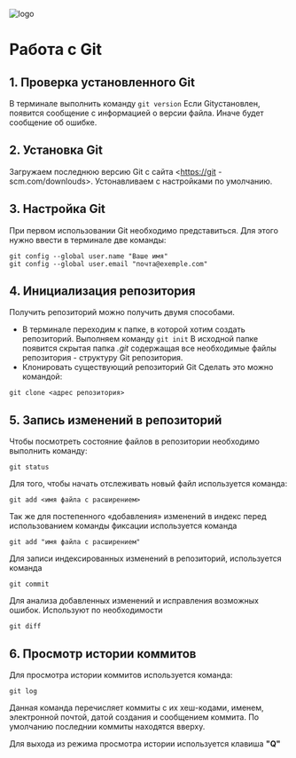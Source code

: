 ![logo](Git-Logo-1788C.png )

# Работа с Git

## 1. Проверка установленного Git

В терминале выполнить команду `git version`
Если Gitустановлен, появится сообщение с информацией о версии файла. Иначе будет сообщение об ошибке.

## 2.  Установка Git

Загружаем последнюю версию Git с сайта <<https://git> -scm.com/downlouds>.
Устонавливаем с настройками по умолчанию.

## 3. Настройка Git

При первом использовании Git необходимо представиться.
Для этого нужно ввести в терминале две команды:

```
git config --global user.name "Ваше имя"
git config --global user.email "почта@exemple.com"
```

## 4. Инициализация репозитория

Получить репозиторий можно получить двумя способами.

* В терминале переходим к папке, в которой хотим создать репозиторий.
Выполняем команду `git init`
В исходной папке появится скрытая папка *.git* содержащая все необходимые файлы репозитория - структуру Git репозитория.
* Клонировать существующий репозиторий Git
Сделать это можно командой:

```
git clone <адрес репозитория>
```

## 5. Запись изменений в репозиторий

Чтобы посмотреть состояние файлов в репозитории необходимо выполнить команду:

```
git status
```

Для того, чтобы начать отслеживать новый файл используется команда:

```
git add <имя файла с расширением>
```

Так же для постепенного «добавления» изменений в индекс перед использованием команды фиксации используется команда

```
git add "имя файла с расширением"
```

Для   записи индексированных изменений в репозиторий, используется команда

```
git commit
```

Для анализа добавленных изменений и исправления возможных ошибок. Используют по необходимости

```
git diff
```

## 6. Просмотр истории коммитов

Для просмотра истории коммитов используется команда:

```
git log
```

Данная команда перечисляет коммиты с их хеш-кодами, именем, электронной почтой, датой создания и сообщением коммита.
По умолчанию последнии коммиты находятся вверху.

Для выхода из режима просмотра истории используется клавиша **"Q"**

